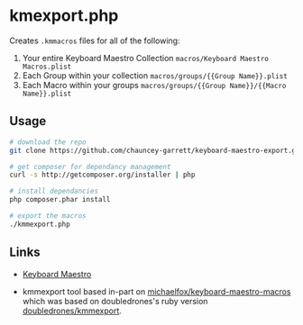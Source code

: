 
# kmexport.php

Creates `.kmmacros` files for all of the following:

 1. Your entire Keyboard Maestro Collection `macros/Keyboard Maestro Macros.plist`
 2. Each Group within your collection `macros/groups/{{Group Name}}.plist`
 3. Each Macro within your groups `macros/groups/{{Group Name}}/{{Macro Name}}.plist`

## Usage

```sh
# download the repo
git clone https://github.com/chauncey-garrett/keyboard-maestro-export.git "Keyboard Maestro Macros" && cd "Keyboard Maestro Macros"

# get composer for dependancy management
curl -s http://getcomposer.org/installer | php

# install dependancies
php composer.phar install

# export the macros
./kmmexport.php
```

## Links

* [Keyboard Maestro](http://www.stairways.com/action/kmdiscount?REF4PDX)

* kmmexport tool based in-part on [michaelfox/keyboard-maestro-macros](https://github.com/michaelfox/keyboard-maestro-macros) which was based on doubledrones's ruby version [doubledrones/kmmexport](https://github.com/doubledrones/kmmexport).
